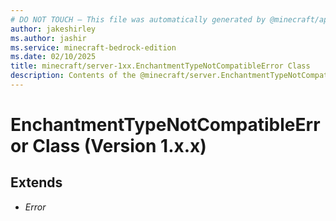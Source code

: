 ```yaml
---
# DO NOT TOUCH — This file was automatically generated by @minecraft/api-docs-generator, to report problems file an issue at https://github.com/Mojang/minecraft-scripting-libraries
author: jakeshirley
ms.author: jashir
ms.service: minecraft-bedrock-edition
ms.date: 02/10/2025
title: minecraft/server-1xx.EnchantmentTypeNotCompatibleError Class
description: Contents of the @minecraft/server.EnchantmentTypeNotCompatibleError class (Version 1.x.x).
---
```

# EnchantmentTypeNotCompatibleError Class (Version 1.x.x)

## Extends
- *Error*
